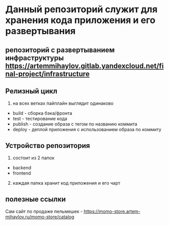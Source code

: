 # Данный репозиторий служит для хранения кода приложения и его развертывания

## репозиторий с развертыванием инфраструктуры https://artemmihaylov.gitlab.yandexcloud.net/final-project/infrastructure

## Релизный цикл

1) на всех ветках пайплайн выглядит одинаково
- build - сборка бэка/фронта
- test - тестирование кода
- publish - создание образа с тегом по названию коммита
- deploy - деплой приложения с использованием образа по коммиту

## Устройство репозитория

1) состоит из 2 папок
- backend
- frontend

2) каждая папка хранит код приложения и его чарт

## полезные ссылки

Сам сайт по продаже пельмешек - https://momo-store.artem-mihaylov.ru/momo-store/catalog